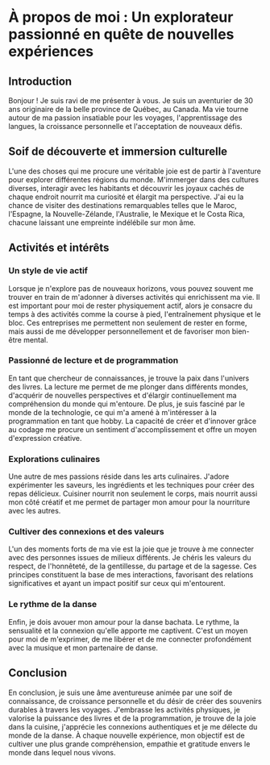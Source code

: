 # À propos de moi : Un explorateur passionné en quête de nouvelles expériences

## Introduction

Bonjour ! Je suis ravi de me présenter à vous. Je suis un aventurier de 30 ans originaire de la belle province de Québec, au Canada. Ma vie tourne autour de ma passion insatiable pour les voyages, l'apprentissage des langues, la croissance personnelle et l'acceptation de nouveaux défis.

## Soif de découverte et immersion culturelle

L'une des choses qui me procure une véritable joie est de partir à l'aventure pour explorer différentes régions du monde. M'immerger dans des cultures diverses, interagir avec les habitants et découvrir les joyaux cachés de chaque endroit nourrit ma curiosité et élargit ma perspective. J'ai eu la chance de visiter des destinations remarquables telles que le Maroc, l'Espagne, la Nouvelle-Zélande, l'Australie, le Mexique et le Costa Rica, chacune laissant une empreinte indélébile sur mon âme.

## Activités et intérêts

### Un style de vie actif

Lorsque je n'explore pas de nouveaux horizons, vous pouvez souvent me trouver en train de m'adonner à diverses activités qui enrichissent ma vie. Il est important pour moi de rester physiquement actif, alors je consacre du temps à des activités comme la course à pied, l'entraînement physique et le bloc. Ces entreprises me permettent non seulement de rester en forme, mais aussi de me développer personnellement et de favoriser mon bien-être mental.

### Passionné de lecture et de programmation

En tant que chercheur de connaissances, je trouve la paix dans l'univers des livres. La lecture me permet de me plonger dans différents mondes, d'acquérir de nouvelles perspectives et d'élargir continuellement ma compréhension du monde qui m'entoure. De plus, je suis fasciné par le monde de la technologie, ce qui m'a amené à m'intéresser à la programmation en tant que hobby. La capacité de créer et d'innover grâce au codage me procure un sentiment d'accomplissement et offre un moyen d'expression créative.

### Explorations culinaires

Une autre de mes passions réside dans les arts culinaires. J'adore expérimenter les saveurs, les ingrédients et les techniques pour créer des repas délicieux. Cuisiner nourrit non seulement le corps, mais nourrit aussi mon côté créatif et me permet de partager mon amour pour la nourriture avec les autres.

### Cultiver des connexions et des valeurs

L'un des moments forts de ma vie est la joie que je trouve à me connecter avec des personnes issues de milieux différents. Je chéris les valeurs du respect, de l'honnêteté, de la gentillesse, du partage et de la sagesse. Ces principes constituent la base de mes interactions, favorisant des relations significatives et ayant un impact positif sur ceux qui m'entourent.

### Le rythme de la danse

Enfin, je dois avouer mon amour pour la danse bachata. Le rythme, la sensualité et la connexion qu'elle apporte me captivent. C'est un moyen pour moi de m'exprimer, de me libérer et de me connecter profondément avec la musique et mon partenaire de danse.

## Conclusion

En conclusion, je suis une âme aventureuse animée par une soif de connaissance, de croissance personnelle et du désir de créer des souvenirs durables à travers les voyages. J'embrasse les activités physiques, je valorise la puissance des livres et de la programmation, je trouve de la joie dans la cuisine, j'apprécie les connexions authentiques et je me délecte du monde de la danse. À chaque nouvelle expérience, mon objectif est de cultiver une plus grande compréhension, empathie et gratitude envers le monde dans lequel nous vivons.